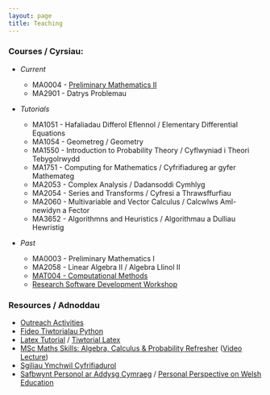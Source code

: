 ```yaml
---
layout: page
title: Teaching
---
```


### Courses / Cyrsiau:

  + *Current*
    + MA0004 - [Preliminary Mathematics II](/prelim2/)
    + MA2901 - Datrys Problemau

  
  + *Tutorials*
    + MA1051 - Hafaliadau Differol Eflennol / Elementary Differential Equations
    + MA1054 - Geometreg / Geometry
    + MA1550 - Introduction to Probability Theory / Cyflwyniad i Theori Tebygolrwydd
    + MA1751 - Computing for Mathematics / Cyfrifiadureg ar gyfer Mathemateg
    + MA2053 - Complex Analysis / Dadansoddi Cymhlyg
    + MA2054 - Series and Transforms / Cyfresi a Thrawsffurfiau
    + MA2060 - Multivariable and Vector Calculus / Calcwlws Aml-newidyn a Fector
    + MA3652 - Algorithmns and Heuristics / Algorithmau a Dulliau Hewristig

  
  + *Past*
    + MA0003 - Preliminary Mathematics I
    + MA2058 - Linear Algebra II / Algebra Llinol II
    + [MAT004 - Computational Methods](/cm/)
    + [Research Software Development Workshop](https://vknight.org/rsd/)


### Resources / Adnoddau

  + [Outreach Activities](/outreach/)
  + [Fideo Tiwtorialau Python](/teaching/tiwtorialau-python/)
  + [Latex Tutorial](/teaching/latex-refresher/) / [Tiwtorial Latex](/teaching/latex-refresher/cy/)
  + [MSc Maths Skills: Algebra, Calculus & Probability Refresher](/MSc_week_0/maths_skills.pdf) ([Video Lecture](https://www.youtube.com/watch?v=u-WcTJmH2i8))
  + [Sgiliau Ymchwil Cyfrifiadurol](https://sgiliauymchwilcyfrifiadurol.github.io/)
  + [Safbwynt Personol ar Addysg Cymraeg](/teaching/addysg-cymraeg/) / [Personal Perspective on Welsh Education](/teaching/addysg-cymraeg/en/)